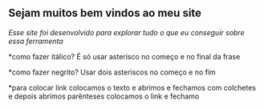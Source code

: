 ## **Sejam muitos bem vindos ao meu site**
*Esse site foi desenvolvido para explorar tudo o que eu conseguir sobre essa ferramenta* 

 *como fazer itálico? É só usar asterisco no começo e no final da frase
 
*como fazer negrito? Usar dois asteriscos no começo e no fim

*para colocar link colocamos o texto e abrimos e fechamos com colchetes e depois abrimos parênteses colocamos o link e fechamo


